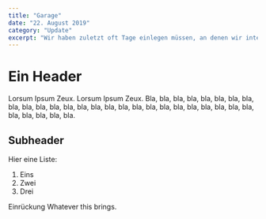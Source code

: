 ```yaml
---
title: "Garage"
date: "22. August 2019"
category: "Update"
excerpt: "Wir haben zuletzt oft Tage einlegen müssen, an denen wir intern nur am Umräumen waren, um weitermachen zu können. Da der Platz im Gebäude je mehr wir bauen zunehmend weniger wird, haben..."
---
```


# Ein Header

Lorsum Ipsum Zeux. Lorsum Ipsum Zeux. Bla, bla, bla, bla, bla, bla, bla, bla, bla, bla, bla, bla, bla, bla, bla, bla, bla, bla, bla, bla, bla, bla, bla, bla, bla, bla, bla, bla, bla, bla, bla.

## Subheader

Hier eine Liste:

1. Eins
2. Zwei
3. Drei

  Einrückung
  Whatever this brings.
